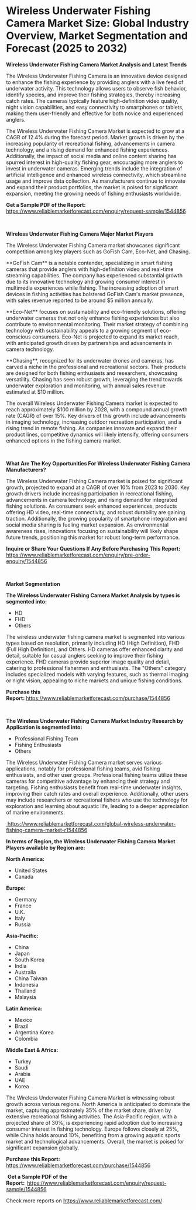 <p><h1>Wireless Underwater Fishing Camera Market Size: Global Industry Overview, Market Segmentation and Forecast (2025 to 2032)</h1></p><p><strong>Wireless Underwater Fishing Camera Market Analysis and Latest Trends</strong></p>
<p><p>The Wireless Underwater Fishing Camera is an innovative device designed to enhance the fishing experience by providing anglers with a live feed of underwater activity. This technology allows users to observe fish behavior, identify species, and improve their fishing strategies, thereby increasing catch rates. The cameras typically feature high-definition video quality, night vision capabilities, and easy connectivity to smartphones or tablets, making them user-friendly and effective for both novice and experienced anglers.</p><p>The Wireless Underwater Fishing Camera Market is expected to grow at a CAGR of 12.4% during the forecast period. Market growth is driven by the increasing popularity of recreational fishing, advancements in camera technology, and a rising demand for enhanced fishing experiences. Additionally, the impact of social media and online content sharing has spurred interest in high-quality fishing gear, encouraging more anglers to invest in underwater cameras. Emerging trends include the integration of artificial intelligence and enhanced wireless connectivity, which streamline usage and improve data collection. As manufacturers continue to innovate and expand their product portfolios, the market is poised for significant expansion, meeting the growing needs of fishing enthusiasts worldwide.</p></p>
<p><strong>Get a Sample PDF of the Report:&nbsp;</strong> <a href="https://www.reliablemarketforecast.com/enquiry/request-sample/1544856?utm_campaign=2291&utm_medium=2&utm_source=Github&utm_content=ia&utm_term=28022025&utm_id=wireless-underwater-fishing-camera">https://www.reliablemarketforecast.com/enquiry/request-sample/1544856</a></p>
<p>&nbsp;</p>
<p><strong>Wireless Underwater Fishing Camera Major Market Players</strong></p>
<p><p>The Wireless Underwater Fishing Camera market showcases significant competition among key players such as GoFish Cam, Eco-Net, and Chasing. </p><p>**GoFish Cam** is a notable contender, specializing in smart fishing cameras that provide anglers with high-definition video and real-time streaming capabilities. The company has experienced substantial growth due to its innovative technology and growing consumer interest in multimedia experiences while fishing. The increasing adoption of smart devices in fishing activities has bolstered GoFish Cam's market presence, with sales revenue reported to be around $5 million annually.</p><p>**Eco-Net** focuses on sustainability and eco-friendly solutions, offering underwater cameras that not only enhance fishing experiences but also contribute to environmental monitoring. Their market strategy of combining technology with sustainability appeals to a growing segment of eco-conscious consumers. Eco-Net is projected to expand its market reach, with anticipated growth driven by partnerships and advancements in camera technology.</p><p>**Chasing**, recognized for its underwater drones and cameras, has carved a niche in the professional and recreational sectors. Their products are designed for both fishing enthusiasts and researchers, showcasing versatility. Chasing has seen robust growth, leveraging the trend towards underwater exploration and monitoring, with annual sales revenue estimated at $10 million.</p><p>The overall Wireless Underwater Fishing Camera market is expected to reach approximately $100 million by 2028, with a compound annual growth rate (CAGR) of over 15%. Key drivers of this growth include advancements in imaging technology, increasing outdoor recreation participation, and a rising trend in remote fishing. As companies innovate and expand their product lines, competitive dynamics will likely intensify, offering consumers enhanced options in the fishing camera market.</p></p>
<p>&nbsp;</p>
<p><strong>What Are The Key Opportunities For Wireless Underwater Fishing Camera Manufacturers?</strong></p>
<p><p>The Wireless Underwater Fishing Camera market is poised for significant growth, projected to expand at a CAGR of over 10% from 2023 to 2030. Key growth drivers include increasing participation in recreational fishing, advancements in camera technology, and rising demand for integrated fishing solutions. As consumers seek enhanced experiences, products offering HD video, real-time connectivity, and robust durability are gaining traction. Additionally, the growing popularity of smartphone integration and social media sharing is fueling market expansion. As environmental awareness rises, innovations focusing on sustainability will likely shape future trends, positioning this market for robust long-term performance.</p></p>
<p><strong>Inquire or Share Your Questions If Any Before Purchasing This Report:</strong> <a href="https://www.reliablemarketforecast.com/enquiry/pre-order-enquiry/1544856?utm_campaign=2291&utm_medium=2&utm_source=Github&utm_content=ia&utm_term=28022025&utm_id=wireless-underwater-fishing-camera">https://www.reliablemarketforecast.com/enquiry/pre-order-enquiry/1544856</a></p>
<p>&nbsp;</p>
<p><strong>Market Segmentation</strong></p>
<p><strong>The Wireless Underwater Fishing Camera Market Analysis by types is segmented into:</strong></p>
<p><ul><li>HD</li><li>FHD</li><li>Others</li></ul></p>
<p><p>The wireless underwater fishing camera market is segmented into various types based on resolution, primarily including HD (High Definition), FHD (Full High Definition), and Others. HD cameras offer enhanced clarity and detail, suitable for casual anglers seeking to improve their fishing experience. FHD cameras provide superior image quality and detail, catering to professional fishermen and enthusiasts. The "Others" category includes specialized models with varying features, such as thermal imaging or night vision, appealing to niche markets and unique fishing conditions.</p></p>
<p><strong>Purchase this Report:&nbsp;</strong><a href="https://www.reliablemarketforecast.com/purchase/1544856?utm_campaign=2291&utm_medium=2&utm_source=Github&utm_content=ia&utm_term=28022025&utm_id=wireless-underwater-fishing-camera">https://www.reliablemarketforecast.com/purchase/1544856</a></p>
<p>&nbsp;</p>
<p><strong>The Wireless Underwater Fishing Camera Market Industry Research by Application is segmented into:</strong></p>
<p><ul><li>Professional Fishing Team</li><li>Fishing Enthusiasts</li><li>Others</li></ul></p>
<p><p>The Wireless Underwater Fishing Camera market serves various applications, notably for professional fishing teams, avid fishing enthusiasts, and other user groups. Professional fishing teams utilize these cameras for competitive advantage by enhancing their strategy and targeting. Fishing enthusiasts benefit from real-time underwater insights, improving their catch rates and overall experience. Additionally, other users may include researchers or recreational fishers who use the technology for exploration and learning about aquatic life, leading to a deeper appreciation of marine environments.</p></p>
<p><a href="https://www.reliablemarketforecast.com/global-wireless-underwater-fishing-camera-market-r1544856?utm_campaign=2291&utm_medium=2&utm_source=Github&utm_content=ia&utm_term=28022025&utm_id=wireless-underwater-fishing-camera">&nbsp;https://www.reliablemarketforecast.com/global-wireless-underwater-fishing-camera-market-r1544856</a></p>
<p><strong>In terms of Region, the Wireless Underwater Fishing Camera Market Players available by Region are:</strong></p>
<p>
    <p> <strong> North America: </strong>
        <ul>
            <li>United States</li>
            <li>Canada</li>
        </ul>
        </p> 
    <p> <strong> Europe: </strong>
        <ul>
            <li>Germany</li>
            <li>France</li>
            <li>U.K.</li>
            <li>Italy</li>
            <li>Russia</li>
        </ul>
        </p> 
    <p> <strong> Asia-Pacific: </strong>
        <ul>
            <li>China</li>
            <li>Japan</li>
            <li>South Korea</li>
            <li>India</li>
            <li>Australia</li>
            <li>China Taiwan</li>
            <li>Indonesia</li>
            <li>Thailand</li>
            <li>Malaysia</li>
        </ul>
        </p> 
    <p> <strong> Latin America: </strong>
        <ul>
            <li>Mexico</li>
            <li>Brazil</li>
            <li>Argentina Korea</li>
            <li>Colombia</li>
        </ul>
        </p> 
    <p> <strong> Middle East & Africa: </strong>
        <ul>
            <li>Turkey</li>
            <li>Saudi</li>
            <li>Arabia</li>
            <li>UAE</li>
            <li>Korea</li>
        </ul>
    </p>
    </p>
<p><p>The Wireless Underwater Fishing Camera Market is witnessing robust growth across various regions. North America is anticipated to dominate the market, capturing approximately 35% of the market share, driven by extensive recreational fishing activities. The Asia-Pacific region, with a projected share of 30%, is experiencing rapid adoption due to increasing consumer interest in fishing technology. Europe follows closely at 25%, while China holds around 10%, benefiting from a growing aquatic sports market and technological advancements. Overall, the market is poised for significant expansion globally.</p></p>
<p><strong>Purchase this Report: </strong><a href="https://www.reliablemarketforecast.com/purchase/1544856?utm_campaign=2291&utm_medium=2&utm_source=Github&utm_content=ia&utm_term=28022025&utm_id=wireless-underwater-fishing-camera">https://www.reliablemarketforecast.com/purchase/1544856</a></p>
<p>&nbsp;<strong>Get a Sample PDF of the Report:&nbsp;&nbsp;</strong><a href="https://www.reliablemarketforecast.com/enquiry/request-sample/1544856?utm_campaign=2291&utm_medium=2&utm_source=Github&utm_content=ia&utm_term=28022025&utm_id=wireless-underwater-fishing-camera">https://www.reliablemarketforecast.com/enquiry/request-sample/1544856</a></p>
<p><strong></strong></p>
<p>Check more reports on <a href="https://www.reliablemarketforecast.com/?utm_campaign=2291&utm_medium=2&utm_source=Github&utm_content=ia&utm_term=28022025&utm_id=wireless-underwater-fishing-camera">https://www.reliablemarketforecast.com/</a></p>